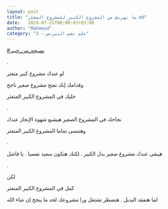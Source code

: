 ```yaml
---
layout: post
title: "ما تهربش من المشروع الكبير للمشروع الصغيّر.md"
date:   2024-07-21T00:00:01+03:00
author: "Mahmoud"
category: "3 - علم نفس البيزنس"
---
```

[<u>\#نصيحة_من_خبير</u>](https://www.facebook.com/hashtag/%D9%86%D8%B5%D9%8A%D8%AD%D8%A9_%D9%85%D9%86_%D8%AE%D8%A8%D9%8A%D8%B1?__eep__=6&__cft__%5b0%5d=AZUratsoQv-GkF-8IO5lhhBuJAR1crNPwUtSJ0BaeJKAnBnDdB7pI5lq3e29fBfKT-EGsGgDsmDodjs2LxjcWCWFMdiNZSib9puv-hRanN0Wfc8o4pQlw-iHKaw5UGya-t8BGXH8ocOl0fiwgl5BmlRIYsxxp8BA5ZbuzjYFmBAUiw&__tn__=*NK-R)

.

لو عندك مشروع كبير متعثر

وقدامك إنك تفتح مشروع صغير ناجح

خليك في المشروع الكبير المتعثر

.

نجاحك في المشروع الصغير هيشبع شهوة الإنجاز عندك

وهتنسى تماما المشروع الكبير المتعثر

.

هيبقى عندك مشروع صغير بدل الكبير . لكنك هتكون سعيد نفسيا
. يا فاشل

.

لكن

كمل في المشروع الكبير المتعثر

لما هتفقد البديل . هتضطر تشتغل ورا مشروعك لحد ما ينجح إن
شاء الله
